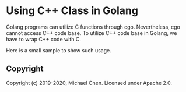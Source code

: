 # Using C++ Class in Golang

Golang programs can utilize C functions through cgo. Nevertheless, cgo cannot access C++ code base. To utilize C++ code base in Golang, we have to wrap C++ code with C.

Here is a small sample to show such usage.

## Copyright

Copyright (c) 2019-2020, Michael Chen. Licensed under Apache 2.0.
